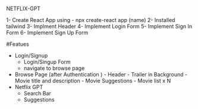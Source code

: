 NETFLIX-GPT 

1- Create React App using - npx create-react app (name)
2- Installed tailwind 
3- Implment Header
4- Implement Login Form
5- Implement Sign In Form 
6- Implement Sign Up Form


#Featues 
- Login/Signup  
   - Login/Singup Form
   - navigate to browse page
- Browse Page (after Authentication )
        - Header
        - Trailer in Background
        - Movie title and description 
        - Movie Suggestions
        - Movie list x N 
- Netflix GPT
    - Search Bar
    - Suggestions 


        
